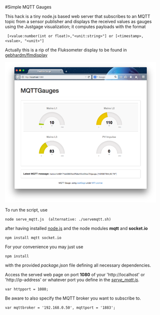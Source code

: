 #Simple MQTT Gauges

This hack is a tiny node.js based web server that subscribes to an MQTT topic from a sensor publisher and displays the received values as gauges using the Justgage visualization; it computes payloads with the format 

     [<value:number(int or float)>,"<unit:string>"] or [<timestamp>, <value>, "<unit>"]

Actually this is a rip of the Fluksometer display to be found in [gebhardm/flmdisplay](https://github.com/gebhardm/flmdisplay/tree/master/combined)

<img src="MQTTgauges.png" width=500px>

To run the script, use

    node serve_mqtt.js  (alternative: ./servemqtt.sh)
    
after having installed [node.js](http://nodejs.org) and the node modules **mqtt** and **socket.io**

    npm install mqtt socket.io
    
For your convenience you may just use

    npm install
    
with the provided *package.json* file defining all necessary dependencies.
    
Access the served web page on port **1080** of your 'http://localhost' or 'http://ip-address' or whatever port you define in the [*serve_mqtt.js*](serve_mqtt.js).

    var httpport = 1080;
    
Be aware to also specify the MQTT broker you want to subscribe to.

    var mqttbroker = '192.168.0.50', mqttport = '1883';
